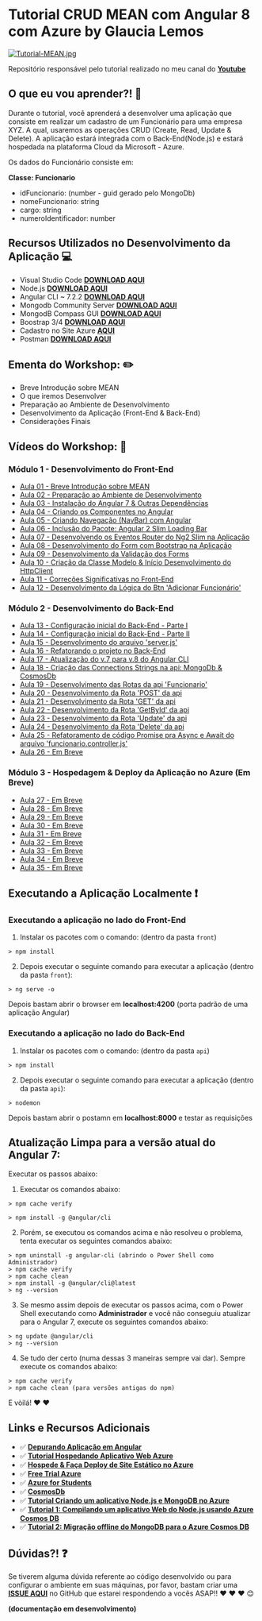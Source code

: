 # Tutorial CRUD MEAN com Angular 8 com Azure by Glaucia Lemos

[![Tutorial-MEAN.jpg](https://i.postimg.cc/d1nGG2Bg/Tutorial-MEAN.jpg)](https://postimg.cc/njjsJQN1)

Repositório responsável pelo tutorial realizado no meu canal do **[Youtube](https://www.youtube.com/user/l32759)**

## O que eu vou aprender?! 📙

Durante o tutorial, você aprenderá a desenvolver uma aplicação que consiste em realizar um cadastro de um Funcionário para uma empresa XYZ. A qual, usaremos as operações CRUD (Create, Read, Update & Delete). A aplicação estará integrada com o Back-End(Node.js) e estará hospedada na plataforma Cloud da Microsoft - Azure.

Os dados do Funcionário consiste em:

**Classe: Funcionario**

+ idFuncionario: (number - guid gerado pelo MongoDb)
+ nomeFuncionario: string
+ cargo: string
+ numeroIdentificador: number

## Recursos Utilizados no Desenvolvimento da Aplicação 💻

- Visual Studio Code **[DOWNLOAD AQUI](http://bit.ly/2IfNp9F)**
- Node.js **[DOWNLOAD AQUI](https://nodejs.org/en/)**
- Angular CLI ~ 7.2.2 **[DOWNLOAD AQUI](https://angular.io/)**
- Mongodb Community Server **[DOWNLOAD AQUI](https://www.mongodb.com/download-center/community)**
- MongodB Compass GUI **[DOWNLOAD AQUI](https://www.mongodb.com/download-center/compass)**
- Boostrap 3/4 **[DOWNLOAD AQUI](https://getbootstrap.com/docs/3.3/)**
- Cadastro no Site Azure **[AQUI](http://bit.ly/2WP5hMJ)**
- Postman **[DOWNLOAD AQUI](https://www.getpostman.com/)**

## Ementa do Workshop: :pencil2:

- Breve Introdução sobre MEAN
- O que iremos Desenvolver
- Preparação ao Ambiente de Desenvolvimento
- Desenvolvimento da Aplicação (Front-End & Back-End)
- Considerações Finais

## Vídeos do Workshop: :movie_camera:

### Módulo 1 - Desenvolvimento do Front-End
- [Aula 01 - Breve Introdução sobre MEAN](https://youtu.be/NJEZDV77bhQ)
- [Aula 02 - Preparação ao Ambiente de Desenvolvimento](https://youtu.be/A327bvf5DLw)
- [Aula 03 - Instalação do Angular 7 & Outras Dependências](https://youtu.be/HtU3Wd4hX0c)
- [Aula 04 - Criando os Componentes no Angular](https://youtu.be/NX_F-Q1fPpI)
- [Aula 05 - Criando Navegação (NavBar) com Angular](https://youtu.be/EqR8PPjXfvs)
- [Aula 06 - Inclusão do Pacote: Angular 2 Slim Loading Bar](https://youtu.be/8GvG_jc10Qg)
- [Aula 07 - Desenvolvendo os Eventos Router do Ng2 Slim na Aplicação](https://youtu.be/iHux3efFLAU)
- [Aula 08 - Desenvolvimento do Form com Bootstrap na Aplicação](https://youtu.be/HzL46NrLYBM)
- [Aula 09 - Desenvolvimento da Validação dos Forms](https://youtu.be/zgU9O0wn31E)
- [Aula 10 - Criação da Classe Modelo & Início Desenvolvimento do HttpClient](https://youtu.be/Px0AzBrOQYg)
- [Aula 11 - Correções Significativas no Front-End](https://youtu.be/yCl_GW3-aD4)
- [Aula 12 - Desenvolvimento da Lógica do Btn 'Adicionar Funcionário'](https://youtu.be/RWY4CG-7NYA)

### Módulo 2 - Desenvolvimento do Back-End
- [Aula 13 - Configuração inicial do Back-End - Parte I](https://youtu.be/5ahj4TM3GxQ)
- [Aula 14 - Configuração inicial do Back-End - Parte II](https://youtu.be/D9L6yYaQY2o)
- [Aula 15 - Desenvolvimento do arquivo 'server.js'](https://youtu.be/3a7fquaCwlQ)
- [Aula 16 - Refatorando o projeto no Back-End](https://youtu.be/ud-h8nIj9X0)
- [Aula 17 - Atualização do v.7 para v.8 do Angular CLI](https://youtu.be/seJliDMpRd0)
- [Aula 18 - Criação das Connections Strings na api: MongoDb & CosmosDb](https://youtu.be/LEXJK983WTM)
- [Aula 19 - Desenvolvimento das Rotas da api 'Funcionario'](https://youtu.be/FQP4a_lzDck)
- [Aula 20 - Desenvolvimento da Rota 'POST' da api](https://youtu.be/Sg62scoF-0U)
- [Aula 21 - Desenvolvimento da Rota 'GET' da api](https://youtu.be/x4V2Q6uGfEI)
- [Aula 22 - Desenvolvimento da Rota 'GetById' da api](https://youtu.be/8IMAVkDxGoE)
- [Aula 23 - Desenvolvimento da Rota 'Update' da api](https://youtu.be/xRQI_jDCMVU)
- [Aula 24 - Desenvolvimento da Rota 'Delete' da api](https://youtu.be/ilrLmdslfyM)
- [Aula 25 - Refatoramento de código Promise pra Async e Await do arquivo 'funcionario.controller.js'](https://youtu.be/QQrG45Hk6X8)
- [Aula 26 - Em Breve]()

### Módulo 3 - Hospedagem & Deploy da Aplicação no Azure (Em Breve)

- [Aula 27 - Em Breve]()
- [Aula 28 - Em Breve]()
- [Aula 29 - Em Breve]()
- [Aula 30 - Em Breve]()
- [Aula 31 - Em Breve]()
- [Aula 32 - Em Breve]()
- [Aula 33 - Em Breve]()
- [Aula 34 - Em Breve]()
- [Aula 35 - Em Breve]()

## Executando a Aplicação Localmente ❗️

### Executando a aplicação no lado do Front-End

1) Instalar os pacotes com o comando: (dentro da pasta `front`)

``` 
> npm install
```

2) Depois executar o seguinte comando para executar a aplicação (dentro da pasta `front`):

```
> ng serve -o
```

Depois bastam abrir o browser em **localhost:4200** (porta padrão de uma aplicação Angular)

### Executando a aplicação no lado do Back-End

1) Instalar os pacotes com o comando: (dentro da pasta `api`)

``` 
> npm install
```

2) Depois executar o seguinte comando para executar a aplicação (dentro da pasta `api`):

```
> nodemon
```

Depois bastam abrir o postamn em **localhost:8000** e testar as requisições

## Atualização Limpa para a versão atual do Angular 7:

Executar os passos abaixo:

1) Executar os comandos abaixo:

```
> npm cache verify
```

```
> npm install -g @angular/cli
``` 

2) Porém, se executou os comandos acima e não resolveu o problema, tenta executar os seguintes comandos abaixo:

```
> npm uninstall -g angular-cli (abrindo o Power Shell como Administrador)
> npm cache verify
> npm cache clean
> npm install -g @angular/cli@latest
> ng --version
```

3) Se mesmo assim depois de executar os passos acima, com o Power Shell executando como **Administrador** e você não conseguiu atualizar para o Angular 7, execute os seguintes comandos abaixo:

```
> ng update @angular/cli
> ng --version
```

4) Se tudo der certo (numa dessas 3 maneiras sempre vai dar). Sempre execute os comandos abaixo:

```
> npm cache verify
> npm cache clean (para versões antigas do npm)
```

E vòilá! :heart: :heart:

## Links e Recursos Adicionais

- ✅ **[Depurando Aplicação em Angular](http://bit.ly/2G1oBAI)**
- ✅ **[Tutorial Hospedando Aplicativo Web Azure](http://bit.ly/2uO4I9P)**
- ✅ **[Hospede & Faça Deploy de Site Estático no Azure](http://bit.ly/2CXzKR7)**
- ✅ **[Free Trial Azure](http://bit.ly/2WP5hMJ)**
- ✅ **[Azure for Students](https://aka.ms/AA5f3zk)**
- ✅ **[CosmosDb](https://aka.ms/AA5f3zj)**
- ✅ **[Tutorial Criando um aplicativo Node.js e MongoDB no Azure](https://aka.ms/AA5f3zh)**
- ✅ **[Tutorial 1: Compilando um aplicativo Web do Node.js usando Azure Cosmos DB](https://aka.ms/AA5eq4r)**
- ✅ **[Tutorial 2: Migração offline do MongoDB para o Azure Cosmos DB](https://aka.ms/AA5eq4s)**

## Dúvidas?! ❓

Se tiverem alguma dúvida referente ao código desenvolvido ou para configurar o ambiente em suas máquinas, por favor, bastam criar uma **[ISSUE AQUI](https://github.com/glaucia86/tutorial-crud-mean/issues)** no GitHub que estarei respondendo a vocês ASAP!! :heart: :heart: :heart: :blush:

**(documentação em desenvolvimento)**
